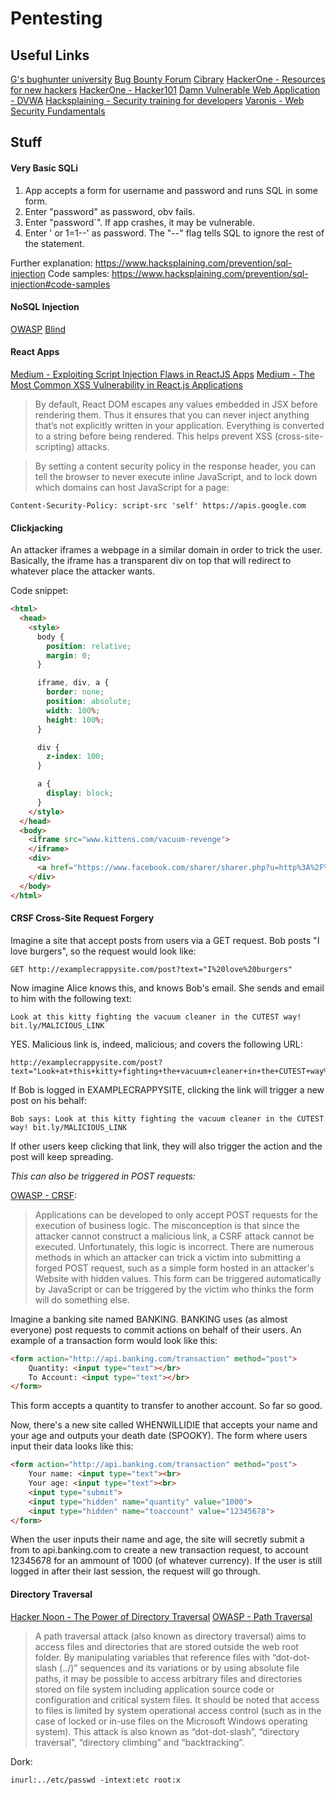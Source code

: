 # Pentesting

## Useful Links

[G's bughunter university](https://sites.google.com/site/bughunteruniversity/nonvuln)
[Bug Bounty Forum](https://bugbountyforum.com/)
[Cibrary](https://www.cybrary.it/)
[HackerOne - Resources for new hackers](https://www.hackerone.com/blog/resources-for-new-hackers)
[HackerOne - Hacker101](https://www.hackerone.com/hacker101)
[Damn Vulnerable Web Application - DVWA](http://www.dvwa.co.uk/)
[Hacksplaining - Security training for developers](https://www.hacksplaining.com/)
[Varonis - Web Security Fundamentals](https://info.varonis.com/web-security-fundamentals)

## Stuff

#### Very Basic SQLi

1. App accepts a form for username and password and runs SQL in some form.
1. Enter "password" as password, obv fails.
1. Enter "password`". If app crashes, it may be vulnerable.
1. Enter ' or 1=1--' as password. The "--" flag tells SQL to ignore the rest of the statement.

Further explanation: https://www.hacksplaining.com/prevention/sql-injection
Code samples: https://www.hacksplaining.com/prevention/sql-injection#code-samples

#### NoSQL Injection

[OWASP](https://www.owasp.org/index.php/Testing_for_NoSQL_injection)
[Blind](https://www.dailysecurity.fr/nosql-injections-classique-blind/)

#### React Apps 

[Medium - Exploiting Script Injection Flaws in ReactJS Apps](https://medium.com/dailyjs/exploiting-script-injection-flaws-in-reactjs-883fb1fe36c1)
[Medium - The Most Common XSS Vulnerability in React.js Applications](https://medium.com/node-security/the-most-common-xss-vulnerability-in-react-js-applications-2bdffbcc1fa0)

> By default, React DOM escapes any values embedded in JSX before rendering them. Thus it ensures that you can never inject anything that’s not explicitly written in your application. Everything is converted to a string before being rendered. This helps prevent XSS (cross-site-scripting) attacks.

> By setting a content security policy in the response header, you can tell the browser to never execute inline JavaScript, and to lock down which domains can host JavaScript for a page:

```
Content-Security-Policy: script-src 'self' https://apis.google.com
```

#### Clickjacking

An attacker iframes a webpage in a similar domain in order to trick the user.  
Basically, the iframe has a transparent div on top that will redirect to whatever place the attacker wants.

Code snippet:

```html
<html>
  <head>
    <style>
      body {
        position: relative;
        margin: 0;
      }

      iframe, div, a {
        border: none;
        position: absolute;
        width: 100%;
        height: 100%;
      }

      div {
        z-index: 100;
      }

      a {
        display: block;
      }
    </style>
  </head>
  <body>
    <iframe src="www.kittens.com/vacuum-revenge">
    </iframe>
    <div>
      <a href="https://www.facebook.com/sharer/sharer.php?u=http%3A%2F%2Fwww.buttholebalm.com&p[title]=Itchy"></a>
    </div>
  </body>
</html>
```

#### CRSF Cross-Site Request Forgery

Imagine a site that accept posts from users via a GET request. Bob posts "I love burgers", so the request would look like:

```
GET http://examplecrappysite.com/post?text="I%20love%20burgers"
```

Now imagine Alice knows this, and knows Bob's email. She sends and email to him with the following text:

```
Look at this kitty fighting the vacuum cleaner in the CUTEST way! bit.ly/MALICIOUS_LINK 
```

YES. Malicious link is, indeed, malicious; and covers the following URL:

```
http://examplecrappysite.com/post?text="Look+at+this+kitty+fighting+the+vacuum+cleaner+in+the+CUTEST+way%21+bit.ly%2FMALICIOUS_LINK"
```

If Bob is logged in EXAMPLECRAPPYSITE, clicking the link will trigger a new post on his behalf:

```
Bob says: Look at this kitty fighting the vacuum cleaner in the CUTEST way! bit.ly/MALICIOUS_LINK 
```

If other users keep clicking that link, they will also trigger the action and the post will keep spreading.

_This can also be triggered in POST requests:_

[OWASP - CRSF](https://www.owasp.org/index.php/Cross-Site_Request_Forgery_(CSRF)):

> Applications can be developed to only accept POST requests for the execution of business logic. The misconception is that since the attacker cannot construct a malicious link, a CSRF attack cannot be executed. Unfortunately, this logic is incorrect. There are numerous methods in which an attacker can trick a victim into submitting a forged POST request, such as a simple form hosted in an attacker's Website with hidden values. This form can be triggered automatically by JavaScript or can be triggered by the victim who thinks the form will do something else.

Imagine a banking site named BANKING. BANKING uses (as almost everyone) post requests to commit actions on behalf of their users. An example of a transaction form would look like this:

```html
<form action="http://api.banking.com/transaction" method="post">
    Quantity: <input type="text"></br>
    To Account: <input type="text"></br>
</form>
```

This form accepts a quantity to transfer to another account. So far so good.

Now, there's a new site called WHENWILLIDIE that accepts your name and your age and outputs your death date (SPOOKY). The form where users input their data looks like this:

```html
<form action="http://api.banking.com/transaction" method="post">
    Your name: <input type="text"><br>
    Your age: <input type="text"><br>
    <input type="submit">
    <input type="hidden" name="quantity" value="1000">
    <input type="hidden" name="toaccount" value="12345678">
</form>
```

When the user inputs their name and age, the site will secretly submit a from to api.banking.com to create a new transaction request, to account 12345678 for an ammount of 1000 (of whatever currency). If the user is still logged in after their last session, the request will go through.

#### Directory Traversal

[Hacker Noon - The Power of Directory Traversal](https://hackernoon.com/the-power-of-directory-traversal-93e8dfd608ef)
[OWASP - Path Traversal](https://www.owasp.org/index.php/Path_Traversal)

>A path traversal attack (also known as directory traversal) aims to access files and directories that are stored outside the web root folder. By manipulating variables that reference files with “dot-dot-slash (../)” sequences and its variations or by using absolute file paths, it may be possible to access arbitrary files and directories stored on file system including application source code or configuration and critical system files. It should be noted that access to files is limited by system operational access control (such as in the case of locked or in-use files on the Microsoft Windows operating system).
This attack is also known as “dot-dot-slash”, “directory traversal”, “directory climbing” and “backtracking”.

Dork:

```
inurl:../etc/passwd -intext:etc root:x
```
